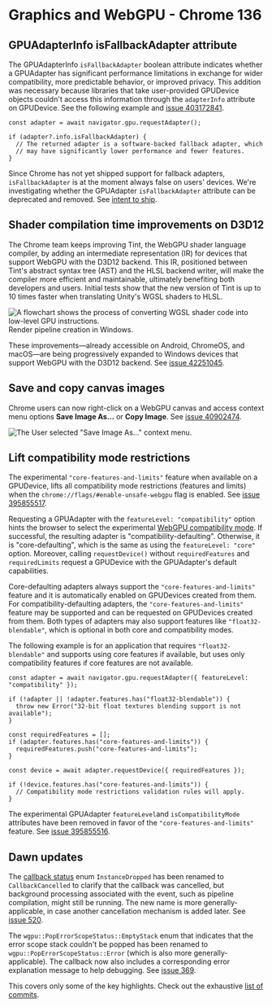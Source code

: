 # Graphics and WebGPU - Chrome 136



## GPUAdapterInfo isFallbackAdapter attribute

The GPUAdapterInfo `isFallbackAdapter` boolean attribute indicates whether a GPUAdapter has significant performance limitations in exchange for wider compatibility, more predictable behavior, or improved privacy. This addition was necessary because libraries that take user-provided GPUDevice objects couldn't access this information through the `adapterInfo` attribute on GPUDevice. See the following example and [issue 403172841](https://issues.chromium.org/issues/403172841).
    
    
    const adapter = await navigator.gpu.requestAdapter();
    
    if (adapter?.info.isFallbackAdapter) {
      // The returned adapter is a software-backed fallback adapter, which
      // may have significantly lower performance and fewer features.
    }
    

Since Chrome has not yet shipped support for fallback adapters, `isFallbackAdapter` is at the moment always false on users' devices. We're investigating whether the GPUAdapter `isFallbackAdapter` attribute can be deprecated and removed. See [intent to ship](https://groups.google.com/a/chromium.org/g/blink-dev/c/VUkzIOWd2n0).


## Shader compilation time improvements on D3D12

The Chrome team keeps improving Tint, the WebGPU shader language compiler, by adding an intermediate representation (IR) for devices that support WebGPU with the D3D12 backend. This IR, positioned between Tint's abstract syntax tree (AST) and the HLSL backend writer, will make the compiler more efficient and maintainable, ultimately benefiting both developers and users. Initial tests show that the new version of Tint is up to 10 times faster when translating Unity's WGSL shaders to HLSL.

![A flowchart shows the process of converting WGSL shader code into low-level GPU instructions.](/static/blog/new-in-webgpu-136/image/render-pipeline-creation-in-windows.jpg) Render pipeline creation in Windows.

These improvements—already accessible on Android, ChromeOS, and macOS—are being progressively expanded to Windows devices that support WebGPU with the D3D12 backend. See [issue 42251045](https://issues.chromium.org/issues/42251045).


## Save and copy canvas images

Chrome users can now right-click on a WebGPU canvas and access context menu options **Save Image As…** or **Copy Image**. See [issue 40902474](https://issues.chromium.org/issues/40902474).

![The ](/static/blog/new-in-webgpu-136/image/save-image-as.jpg) User selected "Save Image As…" context menu.


## Lift compatibility mode restrictions

The experimental `"core-features-and-limits"` feature when available on a GPUDevice, lifts all compatibility mode restrictions (features and limits) when the `chrome://flags/#enable-unsafe-webgpu` flag is enabled. See [issue 395855517](https://issues.chromium.org/issues/395855517).

Requesting a GPUAdapter with the `featureLevel: "compatibility"` option hints the browser to select the experimental [WebGPU compatibility mode](https://github.com/gpuweb/gpuweb/blob/main/proposals/compatibility-mode.md). If successful, the resulting adapter is "compatibility-defaulting". Otherwise, it is "core-defaulting", which is the same as using the `featureLevel: "core"` option. Moreover, calling `requestDevice()` without `requiredFeatures` and `requiredLimits` request a GPUDevice with the GPUAdapter's default capabilities.

Core-defaulting adapters always support the `"core-features-and-limits"` feature and it is automatically enabled on GPUDevices created from them. For compatibility-defaulting adapters, the `"core-features-and-limits"` feature may be supported and can be requested on GPUDevices created from them. Both types of adapters may also support features like `"float32-blendable"`, which is optional in both core and compatibility modes.

The following example is for an application that requires `"float32-blendable"` and supports using core features if available, but uses only compatibility features if core features are not available.
    
    
    const adapter = await navigator.gpu.requestAdapter({ featureLevel: "compatibility" });
    
    if (!adapter || !adapter.features.has("float32-blendable")) {
      throw new Error("32-bit float textures blending support is not available");
    }
    
    const requiredFeatures = [];
    if (adapter.features.has("core-features-and-limits")) {
      requiredFeatures.push("core-features-and-limits");
    }
    
    const device = await adapter.requestDevice({ requiredFeatures });
    
    if (!device.features.has("core-features-and-limits")) {
      // Compatibility mode restrictions validation rules will apply.
    }
    

The experimental GPUAdapter `featureLevel`and `isCompatibilityMode` attributes have been removed in favor of the `"core-features-and-limits"` feature. See [issue 395855516](https://issues.chromium.org/issues/395855516).


## Dawn updates

The [callback status](https://webgpu-native.github.io/webgpu-headers/Asynchronous-Operations.html#CallbackStatuses) enum `InstanceDropped` has been renamed to `CallbackCancelled` to clarify that the callback was cancelled, but background processing associated with the event, such as pipeline compilation, might still be running. The new name is more generally-applicable, in case another cancellation mechanism is added later. See [issue 520](https://github.com/webgpu-native/webgpu-headers/issues/520).

The `wgpu::PopErrorScopeStatus::EmptyStack` enum that indicates that the error scope stack couldn't be popped has been renamed to `wgpu::PopErrorScopeStatus::Error` (which is also more generally-applicable). The callback now also includes a corresponding error explanation message to help debugging. See [issue 369](https://github.com/webgpu-native/webgpu-headers/issues/369).

This covers only some of the key highlights. Check out the exhaustive [list of commits](https://dawn.googlesource.com/dawn/+log/chromium/7049..chromium/7103?n=1000).
